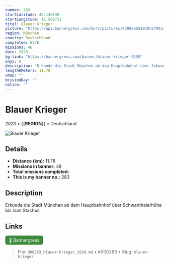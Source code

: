 ```yaml
---
nummer: 283
startLatitude: 48.140198
startLongitude: 11.560711
titel: Blauer Krieger
picture: "https://api.bannergress.com/bnrs/pictures/e308ea558019cb794a18cb214d61aa47"
region: München
country: Deutschland
completed: 6576
missions: 48
date: 2020
bg-link: "https://bannergress.com/banner/blauer-krieger-9159"
onyx: 0
description: "Erkunde die Stadt München ab dem Hauptbahnhof über Schwanthalerhöhe bis zum Stachus"
lengthKMeters: 11,78
umap: ""
missionDay: ""
notice: ""
---
```

# Blauer Krieger

*2020* • {{__REGION__}} • Deutschland

![Blauer Krieger](https://api.bannergress.com/bnrs/pictures/e308ea558019cb794a18cb214d61aa47)



## Details
- **Distance (km):** 11.78
- **Missions in banner:** 48
- **Total missions completed:** 
- **This is my banner no.:** 283



## Description
Erkunde die Stadt München ab dem Hauptbahnhof über Schwanthalerhöhe bis zum Stachus



## Links
<a href="https://bannergress.com/banner/blauer-krieger-9159" target="_blank" style="display:inline-block;margin-right:8px;padding:6px 12px;background:#3c8b3c;color:#fff;text-decoration:none;border-radius:6px;">🔗 Bannergress</a>



> File: `000283_blauer-krieger_2020.md` • #000283 • Slug: `blauer-krieger`
